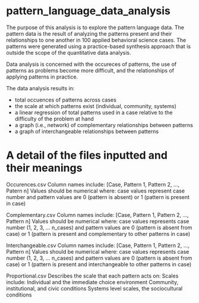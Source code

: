 # pattern_language_data_analysis

The purpose of this analysis is to explore the pattern language data.
The pattern data is the result of analyzing the patterns present and their relationships to one another in 100 applied behavioral science cases.
The patterns were generated using a practice-based synthesis approach that is outside the scope of the quantitative data analysis.

Data analysis is concerned with the occureces of patterns, 
the use of patterns as problems become more difficult, and 
the relationships of applying patterns in practice.

The data analysis results in: 
- total occuences of patterns across cases
- the scale at which patterns exist (individual, community, systems)
- a linear regression of total patterns used in a case relative to the difficulty of the problem at hand
- a graph (i.e., network) of complementary relationships between patterns
- a graph of interchangeable relationships between patterns

# A detail of the files inputted and their meanings

Occurences.csv
Column names include: [Case, Pattern 1, Pattern 2, ..., Patern n]
Values should be numerical where:
case values represent case number and
pattern values are 0 (pattern is absent) or 1 (pattern is present in case)

Complementary.csv 
Column names include: [Case, Pattern 1, Pattern 2, ..., Pattern n]
Values should be numerical where:
case values represents case number (1, 2, 3, ... n_cases) and 
pattern values are 0 (pattern is absent from case) or 1 (pattern is present and complementary to other patterns in case)

Interchangeable.csv
Column names include: [Case, Pattern 1, Pattern 2, ..., Pattern n]
Values should be numerical where:
case values represents case number (1, 2, 3, ... n_cases) and 
pattern values are 0 (pattern is absent from case) or 1 (pattern is present and interchangeable to other patterns in case)

Proportional.csv
Describes the scale that each pattern acts on: 
Scales include: 
Individual and the immediate choice environment
Community, institutional, and civic conditions
Systems level scales, the sociocultural conditions

